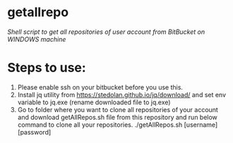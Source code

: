 # getallrepo

*Shell script to get all repositories of user account from BitBucket on WINDOWS machine*

# Steps to use:
  1. Please enable ssh on your bitbucket before you use this.
  2. Install jq utility from https://stedolan.github.io/jq/download/ and set env variable to jq.exe (rename downloaded file to jq.exe)
  3. Go to folder where you want to clone all repositories of your account and download getAllRepos.sh file from this repository and run        below command to clone all your repositories.
      ./getAllRepos.sh [username] [password]  
    
